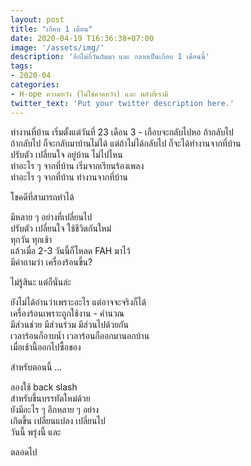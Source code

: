 ```yaml
---
layout: post
title: "เกือบ 1 เดือน"
date: 2020-04-19 T16:36:38+07:00
image: '/assets/img/'
description: 'อีกไม่กี่วันถัดมา และ กลายเป็นเกือบ 1 เดือนนี้'
tags:
- 2020-04
categories:
- H-ope ความหวัง (ไม่ใช่คาดหวัง) และ พลังที่เรามี
twitter_text: 'Put your twitter description here.'
---
```

ทำงานที่บ้าน เริ่มตั้งแต่วันที่ 23 เดือน 3 - เกือบจะกลับไปหอ ถ้ากลับไป  
ถ้ากลับไป ก็จะกลับมาบ้านไม่ได้ แต่ถ้าไม่ได้กลับไป ก็จะได้ทำงานจากที่บ้าน  
ปรับตัว เปลี่ยนใจ อยู่บ้าน ไม่ไปไหน  
ทำอะไร ๆ จากที่บ้าน เริ่มจากเรียนร้องเพลง  
ทำอะไร ๆ จากที่บ้าน ทำงานจากที่บ้าน  

โชคดีที่สามารถทำได้

มีหลาย ๆ อย่างที่เปลี่ยนไป  
ปรับตัว เปลี่ยนใจ ใช้ชีวิตกันใหม่  
ทุกวัน ทุกเช้า  
แล้วเมื่อ 2-3 วันนี้ก็โหลด FAH มาไว้  
มีคำถามว่า เครื่องร้อนขึ้น?  

ไม่รู้สินะ แต่ก็นั่นล่ะ

ยังไม่ได้อ่านว่าเพราะอะไร แต่อาจจะจริงก็ได้  
เครื่องร้อนเพราะถูกใช้งาน - คำนวณ  
มีส่วนช่วย มีส่วนร่วม มีส่วนไปด้วยกัน  
เวลาร้อนก็อาบน้ำ เวลาร้อนก็ออกมานอกบ้าน  
เมื่อเช้านี้ออกไปซื้อของ  

สำหรับตอนนี้ ...

ลองใช้ back slash  
สำหรับขึ้นบรรทัดใหม่ด้วย  
ยังมีอะไร ๆ อีกหลาย ๆ อย่าง  
เกิดขึ้น เปลี่ยนแปลง เปลี่ยนไป  
วันนี้ พรุ่งนี้ และ  

ตลอดไป
